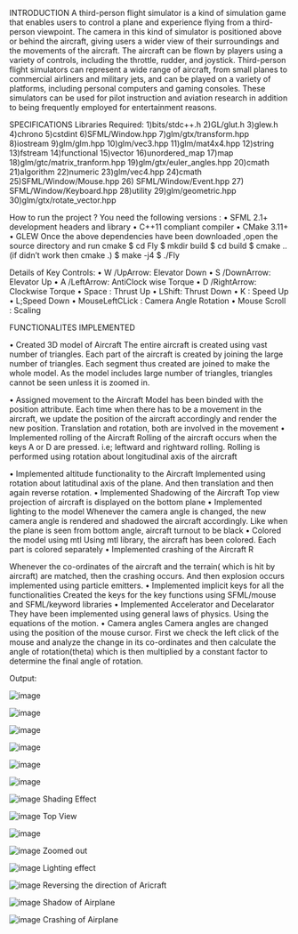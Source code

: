 INTRODUCTION
A third-person flight simulator is a kind of simulation game that enables users to control a plane and
experience flying from a third-person viewpoint. The camera in this kind of simulator is positioned
above or behind the aircraft, giving users a wider view of their surroundings and the movements of
the aircraft. The aircraft can be flown by players using a variety of controls, including the throttle,
rudder, and joystick. Third-person flight simulators can represent a wide range of aircraft, from small
planes to commercial airliners and military jets, and can be played on a variety of platforms, including
personal computers and gaming consoles. These simulators can be used for pilot instruction and
aviation research in addition to being frequently employed for entertainment reasons.

SPECIFICATIONS
Libraries Required:
1)bits/stdc++.h
2)GL/glut.h
3)glew.h
4)chrono
5)cstdint
6)SFML/Window.hpp
7)glm/gtx/transform.hpp
8)iostream
9)glm/glm.hpp
10)glm/vec3.hpp
11)glm/mat4x4.hpp
12)string
13)fstream
14)functional
15)vector
16)unordered_map
17)map
18)glm/gtc/matrix_tranform.hpp
19)glm/gtx/euler_angles.hpp
20)cmath
21)algorithm
22)numeric
23)glm/vec4.hpp
24)cmath
25)SFML/Window/Mouse.hpp
26) SFML/Window/Event.hpp
27) SFML/Window/Keyboard.hpp
28)utility
29)glm/geometric.hpp
30)glm/gtx/rotate_vector.hpp

How to run the project ?
You need the following versions :
• SFML 2.1+ development headers and library
• C++11 compliant compiler
• CMake 3.11+
• GLEW
Once the above dependencies have been downloaded ,open the source directory and run cmake
$ cd Fly
$ mkdir build
$ cd build
$ cmake .. (if didn’t work then cmake .)
$ make -j4
$ ./Fly

Details of Key Controls:
• W /UpArrow: Elevator Down
• S /DownArrow: Elevator Up
• A /LeftArrow: AntiClock wise Torque
• D /RightArrow: Clockwise Torque
• Space : Thrust Up
• LShift: Thrust Down
• K : Speed Up
• L;Speed Down
• MouseLeftCLick : Camera Angle Rotation
• Mouse Scroll : Scaling

FUNCTIONALITES IMPLEMENTED

• Created 3D model of Aircraft
The entire aircraft is created using vast number of triangles. Each part of the aircraft is
created by joining the large number of triangles. Each segment thus created are joined
to make the whole model. As the model includes large number of triangles, triangles
cannot be seen unless it is zoomed in.

• Assigned movement to the Aircraft
Model has been binded with the position attribute. Each time when there has to be a
movement in the aircraft, we update the position of the aircraft accordingly and render
the new position. Translation and rotation, both are involved in the movement
• Implemented rolling of the Aircraft
Rolling of the aircraft occurs when the keys A or D are pressed. i.e; leftward and
rightward rolling.
Rolling is performed using rotation about longitudinal axis of the aircraft

• Implemented altitude functionality to the Aircraft
Implemented using rotation about latitudinal axis of the plane.
And then translation and then again reverse rotation.
• Implemented Shadowing of the Aircraft
Top view projection of aircraft is displayed on the bottom plane
• Implemented lighting to the model
Whenever the camera angle is changed, the new camera angle is rendered and
shadowed the aircraft accordingly. Like when the plane is seen from bottom angle,
aircraft turnout to be black
• Colored the model using mtl
Using mtl library, the aircraft has been colored. Each part is colored separately
• Implemented crashing of the Aircraft
R

Whenever the co-ordinates of the aircraft and the terrain( which is hit by aircraft) are
matched, then the crashing occurs. And then explosion occurs implemented using
particle emitters.
• Implemented implicit keys for all the functionalities
Created the keys for the key functions using SFML/mouse and SFML/keyword
libraries
• Implemented Accelerator and Decelarator
They have been implemented using general laws of physics. Using the equations of
the motion.
• Camera angles
Camera angles are changed using the position of the mouse cursor. First we check the
left click of the mouse and analyze the change in its co-ordinates and then calculate
the angle of rotation(theta) which is then multiplied by a constant factor to determine
the final angle of rotation.

Output:

![image](https://github.com/Tharun-Banala/Flight-Simulator_openGL/assets/90239020/d9f15c69-48ff-45d2-bb21-0f8e15fafa1a)

![image](https://github.com/Tharun-Banala/Flight-Simulator_openGL/assets/90239020/2042f9ba-2bba-400a-9027-5ff0be761832)

![image](https://github.com/Tharun-Banala/Flight-Simulator_openGL/assets/90239020/51ba4dc4-809a-46df-9639-30b6287d0245)

![image](https://github.com/Tharun-Banala/Flight-Simulator_openGL/assets/90239020/9aef9bc6-1068-4bf1-b561-d0bb4acdcf8d)

![image](https://github.com/Tharun-Banala/Flight-Simulator_openGL/assets/90239020/ce9fab08-ead8-43d6-b31d-e2cf2d555dda)

![image](https://github.com/Tharun-Banala/Flight-Simulator_openGL/assets/90239020/483a3560-1b17-40ff-b0b8-d02be828b1fb)

![image](https://github.com/Tharun-Banala/Flight-Simulator_openGL/assets/90239020/44427ce4-fa0b-4d94-99da-d4384a379a2f)
Shading Effect

![image](https://github.com/Tharun-Banala/Flight-Simulator_openGL/assets/90239020/14d26d0a-5d1d-4d0a-91e8-768522a5faa8)
Top View

![image](https://github.com/Tharun-Banala/Flight-Simulator_openGL/assets/90239020/e6396b96-1e2c-48e6-bdfc-d6802ebe2af4)

![image](https://github.com/Tharun-Banala/Flight-Simulator_openGL/assets/90239020/e37f4bbb-8f6a-4749-9b59-1ad6438cb1f7)
Zoomed out

![image](https://github.com/Tharun-Banala/Flight-Simulator_openGL/assets/90239020/bab27959-2795-4e29-b59b-311f3fa192a6)
Lighting effect

![image](https://github.com/Tharun-Banala/Flight-Simulator_openGL/assets/90239020/e0372c41-c819-46aa-81f7-1771d89e8522)
Reversing the direction of Aricraft

  ![image](https://github.com/Tharun-Banala/Flight-Simulator_openGL/assets/90239020/71b3598f-0b93-4261-9a14-c81ae3321f88)
Shadow of Airplane

![image](https://github.com/Tharun-Banala/Flight-Simulator_openGL/assets/90239020/ff1b0c58-5f53-484a-9b9c-97ca4ec2b45f)
Crashing of Airplane
